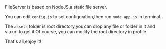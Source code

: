 
FileServer is based on NodeJS,a static file server.

You can edit `config.js` to set configuration,then run `node app.js` in terminal.  

The `assets` folder is root directory,you can drop any file or folder in it and via url to get it.Of course, you can modify the root directory in profile.

That's all,enjoy it!